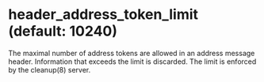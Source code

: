 # header_address_token_limit (default: 10240)

The maximal number of address tokens are allowed in an address
message header. Information that exceeds the limit is discarded.
The limit is enforced by the cleanup(8) server.



